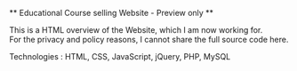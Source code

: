 ** Educational Course selling Website - Preview only **

This is a HTML overview of the Website, which I am now working for. <br>
For the privacy and policy reasons, I cannot share the full source code here.

Technologies : HTML, CSS, JavaScript, jQuery, PHP, MySQL
